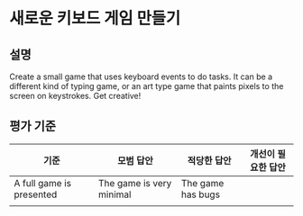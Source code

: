# 새로운 키보드 게임 만들기

## 설명

Create a small game that uses keyboard events to do tasks. It can be a different kind of typing game, or an art type game that paints pixels to the screen on keystrokes. Get creative!

## 평가 기준

기준 | 모범 답안 | 적당한 답안 | 개선이 필요한 답안
--- | --- | --- | ---
 | A full game is presented | The game is very minimal | The game has bugs
 |  |  | 
